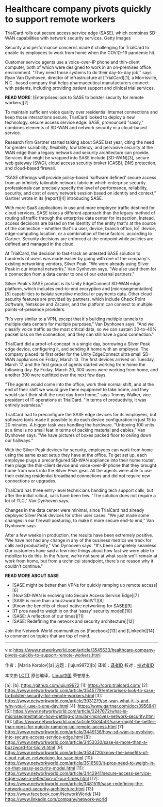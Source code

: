 [#]: collector: (lujun9972)
[#]: translator: ( )
[#]: reviewer: ( )
[#]: publisher: ( )
[#]: url: ( )
[#]: subject: (Healthcare company pivots quickly to support remote workers)
[#]: via: (https://www.networkworld.com/article/3545533/healthcare-company-pivots-quickly-to-support-remote-workers.html)
[#]: author: (Maria Korolov )

Healthcare company pivots quickly to support remote workers
======
TrialCard rolls out secure access service edge (SASE), which combines SD-WAN capabilities with network security services.
Getty Images

Security and performance concerns made it challenging for TrialCard to enable its employees to work from home when the COVID-19 pandemic hit.

Customer service agents use a voice-over-IP phone and thin-client computer, both of which were designed to work in an on-premises office environment. "They need those systems to do their day-to-day job," says Ryan Van Dynhoven, director of infrastructure at [TrialCard][1], a Morrisville, N.C.-based company that helps pharmaceutical manufacturers connect with patients, including providing patient support and clinical trial services.

**READ MORE:** [Enterprises look to SASE to bolster security for remote workers][2]

To maintain sufficient voice quality over residential Internet connections and keep those interactions secure, TrialCard looked to deploy a new technology: secure access service edge. SASE, pronounced "sassy," combines elements of SD-WAN and network security in a cloud-based service.

Research firm Gartner started talking about SASE last year, citing the need for greater scalability, flexibility, low latency, and pervasive security at the WAN edge than a legacy network and security architecture can provide. Services that might be wrapped into SASE include [SD-WAN][3], secure web gateway (SWG), cloud access security broker (CASB), DNS protection, and cloud-based firewall.

"SASE offerings will provide policy-based 'software defined' secure access from an infinitely tailorable network fabric in which enterprise security professionals can precisely specify the level of performance, reliability, security, and cost of every network session based on identity and context," Gartner wrote in its [report][4] introducing SASE.

With more SaaS applications in use and more employee traffic destined for cloud services, SASE takes a different approach than the legacy method of routing all traffic through the enterprise data center for inspection. Instead, access decisions are based on the identity of the entity that's at the source of the connection – whether that's a user, device, branch office, IoT device, edge-computing location, or a combination of these factors, according to Gartner. Security decisions are enforced at the endpoint while policies are defined and managed in the cloud.

At TrialCard, the decision to fast-track an untested SASE solution to hundreds of users was made easier by going with one of the company's existing networking vendors, Silver Peak. "We were already using Silver Peak in our internal networks," Van Dynhoven says. "We also used them for a connection from a data center to one of our external partners."

Silver Peak's SASE product is its Unity EdgeConnect SD-WAN edge platform, which includes end-to-end encryption and [microsegmentation][5] capabilities to isolate sensitive medical or payments data. Other cloud security features are provided by partners, which include Check Point Software, Netskope and Zscaler, and the platform can connect to multiple points-of-presence providers.

"It's very similar to a VPN, except that it's building multiple tunnels to multiple data centers for multiple purposes," Van Dynhoven says. "And we classify voice traffic as the most critical data, so we can sustain 30-to-40% packet loss on the connection, and they can still have a good connection."

TrialCard did a proof-of-concept in a single day, borrowing a Silver Peak edge device, configuring it, and sending it home with an employee. The company placed its first order for the Unity EdgeConnect ultra small SD-WAN appliances on Friday, March 13. The first devices arrived on Tuesday, March 17, and the first group of agents started working from home the following day. By Friday, March 20, 300 users were working from home, and another 300 were outfitted over the next few days.

"The agents would come into the office, work their normal shift, and at the end of their shift we would give them equipment to take home, and they would start their shift the next day from home," says Tommy Walker, vice president of IT operations at TrialCard. "In terms of productivity, it was entirely seamless."

TrialCard had to preconfigure the SASE edge devices for its employees, but software tools made it possible to do each device configuration in just 15 to 20 minutes. A bigger task was handling the hardware. "Unboxing 100 units at a time is no small feat in terms of packing material and cables," Van Dynhoven says. "We have pictures of boxes packed floor to ceiling down our hallways."

With the Silver Peak devices for security, employees can work from home using the same exact setup they have at the office. To get set up, each employee plugs a preconfigured SD-WAN appliance into their home router, then plugs the thin-client device and voice-over-IP phone that they brought home from work into the Silver Peak gear. All the agents were able to use their existing residential broadband connections and did not require new connections or upgrades.

TrialCard has three entry-level technicians handing tech support calls, but after the initial rollout, calls have been few. "The solution does not require a lot of TLC," Van Dynhoven says.

Changes in the data center were minimal, since TrialCard had already deployed Silver Peak devices for other user cases. "We just made some changes in our firewall posturing, to make it more secure end-to end," Van Dynhoven says.

After a few weeks in production, the results have been extremely positive. "We have not had any change in any of the business metrics we track for calls and productivity," Van Dynhoven says. "It's been completely seamless. Our customers have said a few nice things about how fast we were able to mobilize to do this. In the future, we're not sure at what scale we'll remain at work from home, but from a technical standpoint, there's no reason why it couldn't continue."

**READ MORE ABOUT SASE**

  * [SASE might be better than VPNs for quickly ramping up remote access][6]
  * [How SD-WAN is evolving into Secure Access Service Edge][7]
  * [SASE is more than a buzzword for BioIVT][8]
  * [Know the benefits of cloud-native networking for SASE][9]
  * [IT pros need to weigh in on that ‘sassy’ security model][10]
  * [SASE: A reflection of our times][11]
  * [SASE: Redefining the network and security architecture][12]



Join the Network World communities on [Facebook][13] and [LinkedIn][14] to comment on topics that are top of mind.

--------------------------------------------------------------------------------

via: https://www.networkworld.com/article/3545533/healthcare-company-pivots-quickly-to-support-remote-workers.html

作者：[Maria Korolov][a]
选题：[lujun9972][b]
译者：[译者ID](https://github.com/译者ID)
校对：[校对者ID](https://github.com/校对者ID)

本文由 [LCTT](https://github.com/LCTT/TranslateProject) 原创编译，[Linux中国](https://linux.cn/) 荣誉推出

[a]: 
[b]: https://github.com/lujun9972
[1]: https://corp.trialcard.com/
[2]: https://www.networkworld.com/article/3545778/enterprises-look-to-sase-to-bolster-security-for-remote-workers.html
[3]: https://www.networkworld.com/article/3031279/sd-wan-what-it-is-and-why-you-ll-use-it-one-day.html
[4]: https://www.gartner.com/doc/3956841
[5]: https://www.networkworld.com/article/3247672/what-is-microsegmentation-how-getting-granular-improves-network-security.html
[6]: https://www.networkworld.com/article/3534501/sase-might-be-better-than-vpns-for-quickly-ramping-up-remote-access.html
[7]: https://www.networkworld.com/article/3449136/how-sd-wan-is-evolving-into-secure-access-service-edge.html
[8]: https://www.networkworld.com/article/3453030/sase-is-more-than-a-buzzword-for-bioivt.html
[9]: https://www.networkworld.com/article/3534720/know-the-benefits-of-cloud-native-networking-for-sase.html
[10]: https://www.networkworld.com/article/3516503/it-pros-need-to-weigh-in-on-that-sassy-security-model.html
[11]: https://www.networkworld.com/article/3442941/secure-access-service-edge-sase-a-reflection-of-our-times.html
[12]: https://www.networkworld.com/article/3481519/sase-redefining-the-network-and-security-architecture.html
[13]: https://www.facebook.com/NetworkWorld/
[14]: https://www.linkedin.com/company/network-world
